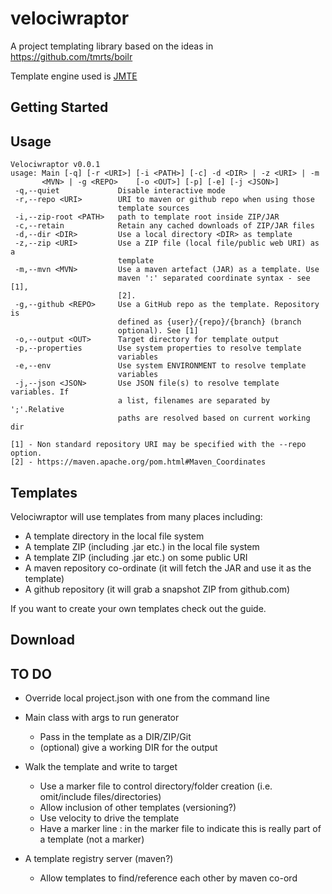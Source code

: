 velociwraptor
===========
A project templating library based on the ideas in https://github.com/tmrts/boilr

Template engine used is [JMTE][https://github.com/DJCordhose/jmte]

Getting Started
---------------

Usage
-------
```text
Velociwraptor v0.0.1
usage: Main [-q] [-r <URI>] [-i <PATH>] [-c] -d <DIR> | -z <URI> | -m
       <MVN> | -g <REPO>    [-o <OUT>] [-p] [-e] [-j <JSON>]
 -q,--quiet             Disable interactive mode
 -r,--repo <URI>        URI to maven or github repo when using those
                        template sources
 -i,--zip-root <PATH>   path to template root inside ZIP/JAR
 -c,--retain            Retain any cached downloads of ZIP/JAR files
 -d,--dir <DIR>         Use a local directory <DIR> as template
 -z,--zip <URI>         Use a ZIP file (local file/public web URI) as a
                        template
 -m,--mvn <MVN>         Use a maven artefact (JAR) as a template. Use
                        maven ':' separated coordinate syntax - see [1],
                        [2].
 -g,--github <REPO>     Use a GitHub repo as the template. Repository is
                        defined as {user}/{repo}/{branch} (branch
                        optional). See [1]
 -o,--output <OUT>      Target directory for template output
 -p,--properties        Use system properties to resolve template
                        variables
 -e,--env               Use system ENVIRONMENT to resolve template
                        variables
 -j,--json <JSON>       Use JSON file(s) to resolve template variables. If
                        a list, filenames are separated by ';'.Relative
                        paths are resolved based on current working dir

[1] - Non standard repository URI may be specified with the --repo option.
[2] - https://maven.apache.org/pom.html#Maven_Coordinates
```


Templates
-------
Velociwraptor will use templates from many places including:
* A template directory in the local file system
* A template ZIP (including .jar etc.) in the local file system
* A template ZIP (including .jar etc.) on some public URI
* A maven repository co-ordinate (it will fetch the JAR and use it as the template)
* A github repository (it will grab a snapshot ZIP from github.com)

If you want to create your own templates check out the guide.

Download
-----------

TO DO 
-------
* Override local project.json with one from the command line

* Main class with args to run generator
    * Pass in the template as a DIR/ZIP/Git
    * (optional) give a working DIR for the output
* Walk the template and write to target 
    * Use a marker file to control directory/folder creation (i.e. omit/include files/directories)
    * Allow inclusion of other templates (versioning?)
    * Use velocity to drive the template
    * Have a marker line : in the marker file to indicate this is really part of a template (not a marker)
* A template registry server (maven?)
    * Allow templates to find/reference each other by maven co-ord




[JMTE]: https://github.com/DJCordhose/jmte

[https://github.com/DJCordhose/jmte]: https://github.com/DJCordhose/jmte